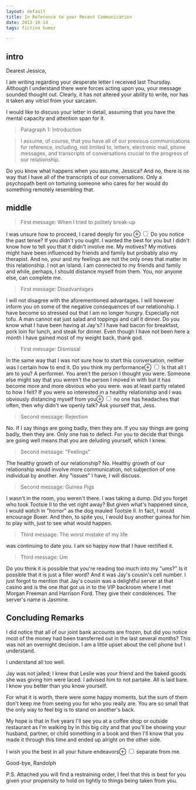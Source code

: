 ```yaml
---
layout: default
title: In Reference to your Recent Communication
date: 2012-10-14
tags: fiction humor 

---
```


## intro

Dearest Jessica, 

I am writing regarding your desperate letter I received last Thursday. Although I understand there were forces acting upon you, your message sounded thought out. Clearly, it has not altered your ability to write, nor has it taken any vitriol from your sarcasm. 

I would like to discuss your letter in detail, assuming that you have the mental capacity and attention span for it. 

> Paragraph 1: Introduction

> I assume, of course, that you have all of our previous communications for reference, including, not limited to, letters, electronic mail, phone messages, and transcripts of conversations crucial to the progress of our relationship.

Do you know what happens when you assume, Jessica? And no, there is no way that I have all of the transcripts of our conversations. Only a psychopath bent on torturing someone who cares for her would do something remotely resembling that. 

## middle

>First message: When I tried to politely break-up

I was unsure how to proceed, I cared deeply for you <label for="mn-past-tense" class="margin-toggle">&#8853;</label>
<input type="checkbox" id="mn-past-tense" class="margin-toggle"/>
<span class="marginnote">Do you notice the past tense? If you didn't you ought</span>. I wanted the best for you but I didn't know how to tell you that it didn't involve me. My motives? My motives might have been influenced by friends and family but probably also my therapist. And no, your and my feelings are not the only ones that matter in this relationship. I not an island. I am connected to my friends and family and while, perhaps, I should distance myself from them. You, nor anyone else, can complete me. 

> First message: Disadvantages

I will not disagree with the aforementioned advantages. I will however inform you on some of the negative consequences of our relationship. I have become so stressed out that I am no longer hungry. Especially not tofu. A man cannot eat just salad and toppings and call it dinner. Do you know what I have been having at Jay's? I have had bacon for breakfast, pork loin for lunch, and steak for dinner. Even though I have not been here a month I have gained most of my weight back, thank god. 

> First message: Dismissal

In the same way that I was not sure how to start this conversation, neither was I certain how to end it. Do you think my performance<label for="mn-performer" class="margin-toggle">&#8853;</label>
<input type="checkbox" id="mn-performer" class="margin-toggle"/>
<span class="marginnote">Is that all I am to you? A performer. You aren't the person I thought you were. Someone else might say that you weren't the person I moved in with but it has become more and more obvious who you were.</span> was at least partly related to how I felt? If you were so interested in a healthy relationship and I was obviously distancing myself from you<label for="mn-headaches" class="margin-toggle">&#8853;</label>
<input type="checkbox" id="mn-headaches" class="margin-toggle"/>
<span class="marginnote">no one has headaches that often</span>, then why didn't we openly talk? Ask yourself that, Jess.

> Second message: Rejection

No. If I say things are going badly, then they are. If you say things are going badly, then they are. Only one has to defect. For you to decide that things are going well means that you are deluding yourself, which I knew. 

> Second message: "Feelings"

The healthy growth of our relationship? No. Healthy growth of our relationship would involve more communication, not subjection of one individual by another. Any "issues" I have, I will discuss.

> Second message: Guinea Pigs

I wasn't in the room, you weren't there. I was taking a dump. Did you forget who took Tootsie II to the vet right away? But given what's happened since, I would watch in "horror" as the dog mauled Tootsie II. In fact, I would encourage Boxer. And then, to spite you, I would buy another guinea for him to play with, just to see what would happen. 

> Third message: The worst mistake of my life

was continuing to date you. I am so happy now that I have rectified it. 

> Third message: Um

Do you think it is possible that you're reading too much into my "ums?" Is it possible that it is just a filler word? And it was Jay's cousin's cell number. I just forgot to mention that Jay's cousin was a delightful server at that casino and is the one that got us in to the VIP backroom where I met Morgan Freeman and Harrison Ford. They give their condolences. The server's name is Jasmine. 

## Concluding Remarks

I did notice that all of our joint bank accounts are frozen, but did you notice most of the money had been transferred out in the last several months? This was not an overnight decision. I am a little upset about the cell phone but I understand. 

I understand all too well. 

Jay was not jailed; I knew that Leslie was your friend and the baked goods she was giving him were laced. I advised him to not partake. All is laid bare. I know you better than you know yourself. 

For what it is worth, there were some happy moments, but the sum of them don't keep me from seeing you for who you really are. You are so small that the only way to feel big is to stand on another's back. 

My hope is that in five years I'll see you at a coffee shop or outside restaurant as I'm walking by in this big city and that you'll be showing your husband, partner, or child something in a book and then I'll know that you made it through this time and ended up alright on the other side. 

I wish you the best in all your future endeavors<label for="mn-separate" class="margin-toggle">&#8853;</label>
<input type="checkbox" id="mn-separate" class="margin-toggle"/>
<span class="marginnote">separate from me</span>.

Good-bye, 
Randolph

P.S. Attached you will find a restraining order, I feel that this is best for you given your propensity to hold on tightly to things being taken from you.